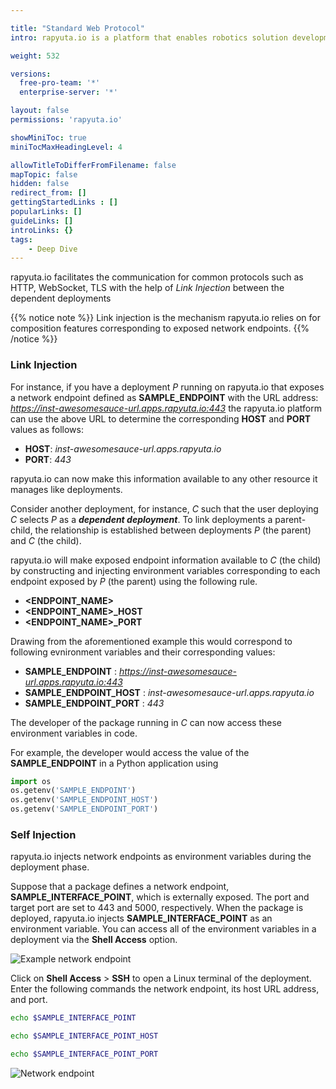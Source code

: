 ```yaml
---

title: "Standard Web Protocol"
intro: rapyuta.io is a platform that enables robotics solution development by providing the necessary software infrastructure and facilitating the interaction between multiple stakeholders who contribute to the solution development.

weight: 532

versions:
  free-pro-team: '*'
  enterprise-server: '*'

layout: false
permissions: 'rapyuta.io'

showMiniToc: true
miniTocMaxHeadingLevel: 4

allowTitleToDifferFromFilename: false
mapTopic: false
hidden: false
redirect_from: []
gettingStartedLinks : []
popularLinks: []
guideLinks: []
introLinks: {}
tags:
    - Deep Dive
---
```


rapyuta.io facilitates the communication for common protocols such as HTTP, WebSocket, TLS with the help of *Link Injection* between the dependent deployments

{{% notice note %}}
Link injection is the mechanism rapyuta.io relies on for composition features corresponding to exposed network endpoints.
{{% /notice %}}

### Link Injection

For instance, if you have a deployment *P* running on rapyuta.io that exposes a network endpoint defined as **SAMPLE_ENDPOINT** with the URL address: *https://inst-awesomesauce-url.apps.rapyuta.io:443* 
the rapyuta.io platform can use the above URL to determine the corresponding **HOST** and **PORT** values as follows:

* **HOST**: *inst-awesomesauce-url.apps.rapyuta.io*
* **PORT**: *443*

rapyuta.io can now make this information available to any other resource it manages like deployments.

Consider another deployment, for instance, *C* such that the user deploying *C* selects *P* as a ***dependent deployment***. To link deployments a parent-child, the relationship is established between deployments *P* (the parent) and *C* (the child). 

rapyuta.io will make exposed endpoint information available to *C* (the child) by constructing and injecting environment variables corresponding to each endpoint exposed by *P* (the parent) using the following rule.

* **\<ENDPOINT_NAME\>**
* **\<ENDPOINT_NAME\>_HOST**
* **\<ENDPOINT_NAME\>_PORT**

Drawing from the aforementioned example this would correspond to following evnironment variables and their corresponding values: 

* **SAMPLE_ENDPOINT** : *https://inst-awesomesauce-url.apps.rapyuta.io:443* 
* **SAMPLE_ENDPOINT_HOST** : *inst-awesomesauce-url.apps.rapyuta.io*
* **SAMPLE_ENDPOINT_PORT** : *443*

The developer of the package running in *C* can now access these environment variables in code.

For example, the developer would access the value of the **SAMPLE_ENDPOINT** in a Python application using
```python
import os
os.getenv('SAMPLE_ENDPOINT')
os.getenv('SAMPLE_ENDPOINT_HOST')
os.getenv('SAMPLE_ENDPOINT_PORT')
```

### Self Injection
rapyuta.io injects network endpoints as environment variables
during the deployment phase.

Suppose that a package defines a network endpoint, **SAMPLE_INTERFACE_POINT**, which is externally exposed.
The port and target port are set to 443 and 5000, respectively.
When the package is deployed, rapyuta.io injects **SAMPLE_INTERFACE_POINT**
as an environment variable. You can access all of the environment
variables in a deployment via the **Shell Access** option.

![Example network endpoint](/images/chapters/developer-guide/create-software-pkgs/pkg-internals/sample-enp.png?classes=border,shadow&width=40pc)

Click on **Shell Access** > **SSH** to open a Linux terminal
of the deployment. Enter the following commands the network endpoint,
its host URL address, and port.

```bash
echo $SAMPLE_INTERFACE_POINT
```

```bash
echo $SAMPLE_INTERFACE_POINT_HOST
```

```bash
echo $SAMPLE_INTERFACE_POINT_PORT
```

![Network endpoint](/images/chapters/developer-guide/create-software-pkgs/pkg-internals/endpoint-env-var.png?classes=border,shadow&width=40pc)